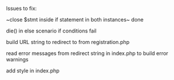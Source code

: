 Issues to fix:

~close \$stmt inside if statement in both instances~ done

die() in else scenario if conditions fail

build URL string to redirect to from registration.php

read error messages from redirect string in index.php to build error warnings

add style in index.php
